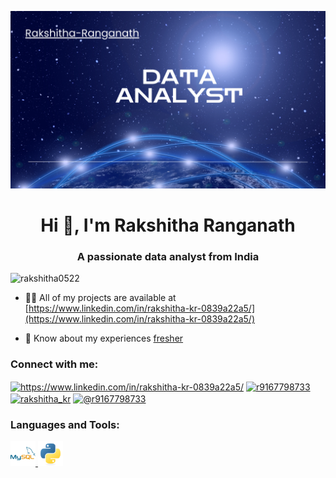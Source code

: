 ![logo](https://github.com/Rakshitha-Ranganath/Rakshitha-Ranganath/blob/main/Blue%20Modern%20Data%20Analysis%20Presentation%20(1).png)
<h1 align="center">Hi 👋, I'm Rakshitha Ranganath</h1>
<h3 align="center">A passionate data analyst from India</h3>

<p align="left"> <img src="https://komarev.com/ghpvc/?username=rakshitha0522&label=Profile%20views&color=0e75b6&style=flat" alt="rakshitha0522" /> </p>

- 👨‍💻 All of my projects are available at [https://www.linkedin.com/in/rakshitha-kr-0839a22a5/](https://www.linkedin.com/in/rakshitha-kr-0839a22a5/)

- 📄 Know about my experiences [fresher](fresher)

<h3 align="left">Connect with me:</h3>
<p align="left">
<a href="https://linkedin.com/in/https://www.linkedin.com/in/rakshitha-kr-0839a22a5/" target="blank"><img align="center" src="https://raw.githubusercontent.com/rahuldkjain/github-profile-readme-generator/master/src/images/icons/Social/linked-in-alt.svg" alt="https://www.linkedin.com/in/rakshitha-kr-0839a22a5/" height="30" width="40" /></a>
<a href="https://www.hackerrank.com/r9167798733" target="blank"><img align="center" src="https://raw.githubusercontent.com/rahuldkjain/github-profile-readme-generator/master/src/images/icons/Social/hackerrank.svg" alt="r9167798733" height="30" width="40" /></a>
<a href="https://www.leetcode.com/rakshitha_kr" target="blank"><img align="center" src="https://raw.githubusercontent.com/rahuldkjain/github-profile-readme-generator/master/src/images/icons/Social/leet-code.svg" alt="rakshitha_kr" height="30" width="40" /></a>
<a href="https://www.hackerearth.com/@r9167798733" target="blank"><img align="center" src="https://raw.githubusercontent.com/rahuldkjain/github-profile-readme-generator/master/src/images/icons/Social/hackerearth.svg" alt="@r9167798733" height="30" width="40" /></a>
</p>

<h3 align="left">Languages and Tools:</h3>
<p align="left"> <a href="https://www.mysql.com/" target="_blank" rel="noreferrer"> <img src="https://raw.githubusercontent.com/devicons/devicon/master/icons/mysql/mysql-original-wordmark.svg" alt="mysql" width="40" height="40"/> </a> <a href="https://www.python.org" target="_blank" rel="noreferrer"> <img src="https://raw.githubusercontent.com/devicons/devicon/master/icons/python/python-original.svg" alt="python" width="40" height="40"/> </a> </p>

